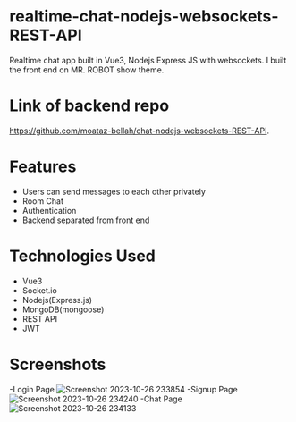 # realtime-chat-nodejs-websockets-REST-API
Realtime chat app built in Vue3, Nodejs Express JS with websockets. I built the front end on MR. ROBOT show theme.

# Link of backend repo
https://github.com/moataz-bellah/chat-nodejs-websockets-REST-API.
# Features
  - Users can send messages to each other privately
  - Room Chat
  - Authentication
  - Backend separated from front end
# Technologies Used
  - Vue3
  - Socket.io
  - Nodejs(Express.js)
  - MongoDB(mongoose)
  - REST API
  - JWT
# Screenshots
-Login Page
![Screenshot 2023-10-26 233854](https://github.com/moataz-bellah/realtime-chat-app-vuejs-websockets-REST-API/assets/47069499/4ceca35f-dccb-4b31-bdc8-8badb3bd1af4)
-Signup Page
![Screenshot 2023-10-26 234240](https://github.com/moataz-bellah/realtime-chat-app-vuejs-websockets-REST-API/assets/47069499/f0b55100-e96d-4d1e-ab03-2302edddb21c)
-Chat Page
![Screenshot 2023-10-26 234133](https://github.com/moataz-bellah/realtime-chat-app-vuejs-websockets-REST-API/assets/47069499/b1bd8abb-3a7a-4a84-8f6b-9ca71b97a11b)

